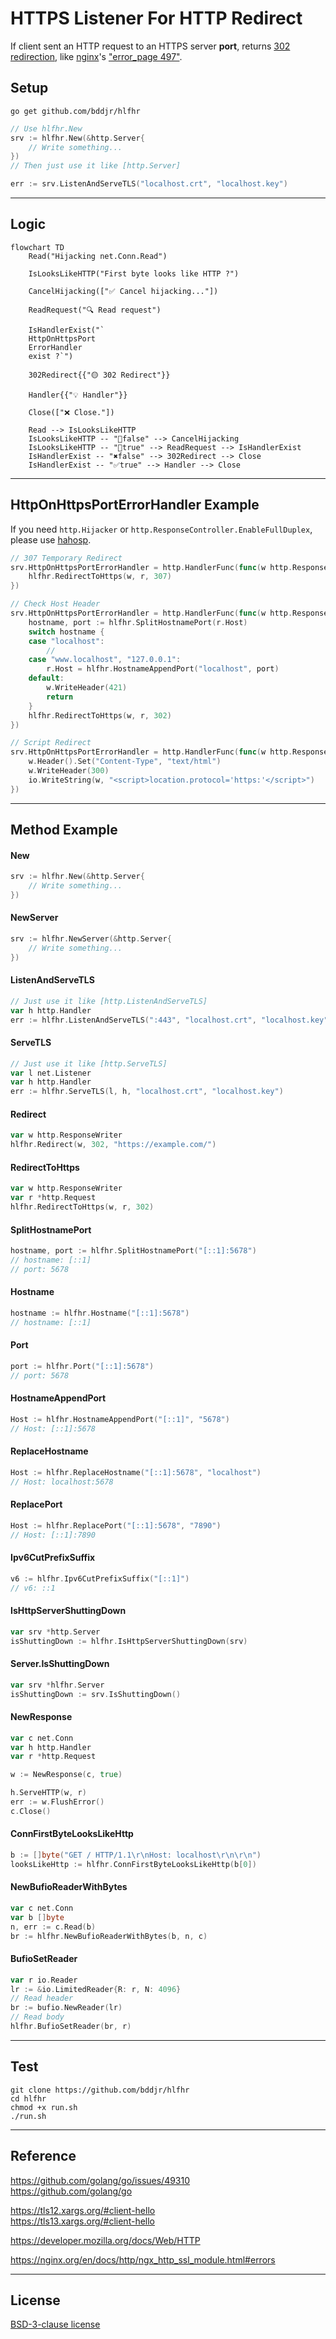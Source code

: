 # HTTPS Listener For HTTP Redirect

If client sent an HTTP request to an HTTPS server **port**, returns [302 redirection](https://developer.mozilla.org/docs/Web/HTTP/Status/302), like [nginx](https://nginx.org)'s ["error_page 497"](https://nginx.org/en/docs/http/ngx_http_ssl_module.html#errors).

## Setup

```
go get github.com/bddjr/hlfhr
```

```go
// Use hlfhr.New
srv := hlfhr.New(&http.Server{
	// Write something...
})
// Then just use it like [http.Server]

err := srv.ListenAndServeTLS("localhost.crt", "localhost.key")
```

---

## Logic

```mermaid
flowchart TD
	Read("Hijacking net.Conn.Read")

	IsLooksLikeHTTP("First byte looks like HTTP ?")

	CancelHijacking(["✅ Cancel hijacking..."])

	ReadRequest("🔍 Read request")

	IsHandlerExist("`
	HttpOnHttpsPort
	ErrorHandler
	exist ?`")

	302Redirect{{"🟡 302 Redirect"}}

	Handler{{"💡 Handler"}}

	Close(["❌ Close."])

    Read --> IsLooksLikeHTTP
    IsLooksLikeHTTP -- "🔐false" --> CancelHijacking
    IsLooksLikeHTTP -- "📄true" --> ReadRequest --> IsHandlerExist
	IsHandlerExist -- "✖false" --> 302Redirect --> Close
	IsHandlerExist -- "✅true" --> Handler --> Close
```

---

## HttpOnHttpsPortErrorHandler Example

If you need `http.Hijacker` or `http.ResponseController.EnableFullDuplex`, please use [hahosp](https://github.com/bddjr/hahosp).

```go
// 307 Temporary Redirect
srv.HttpOnHttpsPortErrorHandler = http.HandlerFunc(func(w http.ResponseWriter, r *http.Request) {
	hlfhr.RedirectToHttps(w, r, 307)
})
```

```go
// Check Host Header
srv.HttpOnHttpsPortErrorHandler = http.HandlerFunc(func(w http.ResponseWriter, r *http.Request) {
	hostname, port := hlfhr.SplitHostnamePort(r.Host)
	switch hostname {
	case "localhost":
		//
	case "www.localhost", "127.0.0.1":
		r.Host = hlfhr.HostnameAppendPort("localhost", port)
	default:
		w.WriteHeader(421)
		return
	}
	hlfhr.RedirectToHttps(w, r, 302)
})
```

```go
// Script Redirect
srv.HttpOnHttpsPortErrorHandler = http.HandlerFunc(func(w http.ResponseWriter, r *http.Request) {
	w.Header().Set("Content-Type", "text/html")
	w.WriteHeader(300)
	io.WriteString(w, "<script>location.protocol='https:'</script>")
})
```

---

## Method Example

#### New

```go
srv := hlfhr.New(&http.Server{
	// Write something...
})
```

#### NewServer

```go
srv := hlfhr.NewServer(&http.Server{
	// Write something...
})
```

#### ListenAndServeTLS

```go
// Just use it like [http.ListenAndServeTLS]
var h http.Handler
err := hlfhr.ListenAndServeTLS(":443", "localhost.crt", "localhost.key", h)
```

#### ServeTLS

```go
// Just use it like [http.ServeTLS]
var l net.Listener
var h http.Handler
err := hlfhr.ServeTLS(l, h, "localhost.crt", "localhost.key")
```

#### Redirect

```go
var w http.ResponseWriter
hlfhr.Redirect(w, 302, "https://example.com/")
```

#### RedirectToHttps

```go
var w http.ResponseWriter
var r *http.Request
hlfhr.RedirectToHttps(w, r, 302)
```

#### SplitHostnamePort

```go
hostname, port := hlfhr.SplitHostnamePort("[::1]:5678")
// hostname: [::1]
// port: 5678
```

#### Hostname

```go
hostname := hlfhr.Hostname("[::1]:5678")
// hostname: [::1]
```

#### Port

```go
port := hlfhr.Port("[::1]:5678")
// port: 5678
```

#### HostnameAppendPort

```go
Host := hlfhr.HostnameAppendPort("[::1]", "5678")
// Host: [::1]:5678
```

#### ReplaceHostname

```go
Host := hlfhr.ReplaceHostname("[::1]:5678", "localhost")
// Host: localhost:5678
```

#### ReplacePort

```go
Host := hlfhr.ReplacePort("[::1]:5678", "7890")
// Host: [::1]:7890
```

#### Ipv6CutPrefixSuffix

```go
v6 := hlfhr.Ipv6CutPrefixSuffix("[::1]")
// v6: ::1
```

#### IsHttpServerShuttingDown

```go
var srv *http.Server
isShuttingDown := hlfhr.IsHttpServerShuttingDown(srv)
```

#### Server.IsShuttingDown

```go
var srv *hlfhr.Server
isShuttingDown := srv.IsShuttingDown()
```

#### NewResponse

```go
var c net.Conn
var h http.Handler
var r *http.Request

w := NewResponse(c, true)

h.ServeHTTP(w, r)
err := w.FlushError()
c.Close()
```

#### ConnFirstByteLooksLikeHttp

```go
b := []byte("GET / HTTP/1.1\r\nHost: localhost\r\n\r\n")
looksLikeHttp := hlfhr.ConnFirstByteLooksLikeHttp(b[0])
```

#### NewBufioReaderWithBytes

```go
var c net.Conn
var b []byte
n, err := c.Read(b)
br := hlfhr.NewBufioReaderWithBytes(b, n, c)
```

#### BufioSetReader

```go
var r io.Reader
lr := &io.LimitedReader{R: r, N: 4096}
// Read header
br := bufio.NewReader(lr)
// Read body
hlfhr.BufioSetReader(br, r)
```

---

## Test

```
git clone https://github.com/bddjr/hlfhr
cd hlfhr
chmod +x run.sh
./run.sh
```

---

## Reference

https://github.com/golang/go/issues/49310  
https://github.com/golang/go

https://tls12.xargs.org/#client-hello  
https://tls13.xargs.org/#client-hello

https://developer.mozilla.org/docs/Web/HTTP

https://nginx.org/en/docs/http/ngx_http_ssl_module.html#errors

---

## License

[BSD-3-clause license](LICENSE.txt)
